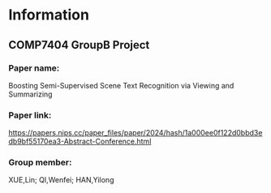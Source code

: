 # Information
## COMP7404 GroupB Project
### Paper name:
Boosting Semi-Supervised Scene Text Recognition via Viewing and Summarizing
### Paper link:
https://papers.nips.cc/paper_files/paper/2024/hash/1a000ee0f122d0bbd3edb9bf55170ea3-Abstract-Conference.html
### Group member:
XUE,Lin; QI,Wenfei; HAN,Yilong
